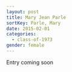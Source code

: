 ```yaml
---
layout: post
title: Mary Jean Parle
sortKey: Parle, Mary
date: 2015-02-01
categories:
  - class-of-1973
gender: female
---
```

E﻿ntry coming soon